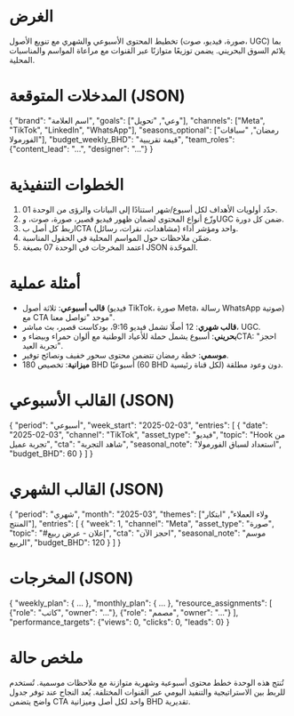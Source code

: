 # الغرض
تخطيط المحتوى الأسبوعي والشهري مع تنويع الأصول (صورة، فيديو، صوت، UGC) بما يلائم السوق البحريني.
يضمن توزيعًا متوازنًا عبر القنوات مع مراعاة المواسم والمناسبات المحلية.

# المدخلات المتوقعة (JSON)
{
  "brand": "اسم العلامة",
  "goals": ["وعي", "تحويل"],
  "channels": ["Meta", "TikTok", "LinkedIn", "WhatsApp"],
  "seasons_optional": ["رمضان", "سباقات الفورمولا"],
  "budget_weekly_BHD":  "قيمة تقريبية",
  "team_roles": {"content_lead": "...", "designer": "..."}
}

# الخطوات التنفيذية
1. حدّد أولويات الأهداف لكل أسبوع/شهر استنادًا إلى البيانات والرؤى من الوحدة 01.
2. وزّع أنواع المحتوى لضمان ظهور فيديو قصير، صورة، صوت، وUGC ضمن كل دورة.
3. اربط كل أصل بCTA واحد ومؤشر أداء (مشاهدات، نقرات، رسائل).
4. ضمّن ملاحظات حول المواسم المحلية في الحقول المناسبة.
5. اعتمد المخرجات في الوحدة 07 بصيغة JSON الموحّدة.

# أمثلة عملية
- **قالب أسبوعي**: ثلاثة أصول (فيديو TikTok، صورة Meta، رسالة WhatsApp صوتية) مع CTA موحد "تواصل معنا".
- **قالب شهري**: 12 أصلًا تشمل فيديو 9:16، بودكاست قصير، بث مباشر، UGC.
- **بحريني**: أسبوع يشمل حملة للأعياد الوطنية مع ألوان حمراء وبيضاء وCTA: "احجز تجربة العيد".
- **موسمي**: خطة رمضان تتضمن محتوى سحور خفيف ونصائح توفير.
- **ميزانية**: تخصيص 180 BHD أسبوعيًا (60 BHD لكل قناة رئيسية) دون وعود مطلقة.

# القالب الأسبوعي (JSON)
{
  "period": "أسبوعي",
  "week_start": "2025-02-03",
  "entries": [
    {
      "date": "2025-02-03",
      "channel": "TikTok",
      "asset_type": "فيديو",
      "topic": "Hook من تجربة عميل",
      "cta": "شاهد التجربة",
      "seasonal_note": "استعداد لسباق الفورمولا",
      "budget_BHD": 60
    }
  ]
}

# القالب الشهري (JSON)
{
  "period": "شهري",
  "month": "2025-03",
  "themes": ["ولاء العملاء", "ابتكار المنتج"],
  "entries": [
    {
      "week": 1,
      "channel": "Meta",
      "asset_type": "صورة",
      "topic": "#إعلان - عرض ربيع",
      "cta": "احجز الآن",
      "seasonal_note": "موسم الربيع",
      "budget_BHD": 120
    }
  ]
}

# المخرجات (JSON)
{
  "weekly_plan": { ... },
  "monthly_plan": { ... },
  "resource_assignments": [
    {"role": "كاتب", "owner": "..."},
    {"role": "مصمم", "owner": "..."}
  ],
  "performance_targets": {"views": 0, "clicks": 0, "leads": 0}
}

# ملخص حالة
تُنتج هذه الوحدة خطط محتوى أسبوعية وشهرية متوازنة مع ملاحظات موسمية.
تُستخدم للربط بين الاستراتيجية والتنفيذ اليومي عبر القنوات المختلفة.
يُعد النجاح عند توفر جدول واضح يتضمن CTA واحد لكل أصل وميزانية BHD تقديرية.
